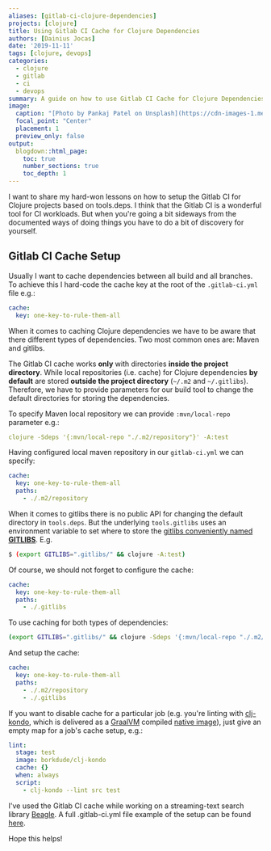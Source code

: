 ```yaml
---
aliases: [gitlab-ci-clojure-dependencies]
projects: [clojure]
title: Using Gitlab CI Cache for Clojure Dependencies
authors: [Dainius Jocas]
date: '2019-11-11'
tags: [clojure, devops]
categories:
  - clojure
  - gitlab
  - ci
  - devops
summary: A guide on how to use Gitlab CI Cache for Clojure Dependencies
image:
  caption: "[Photo by Pankaj Patel on Unsplash](https://cdn-images-1.medium.com/max/1200/0*iCqeXpczJLh7PD8z)"
  focal_point: "Center"
  placement: 1
  preview_only: false
output:
  blogdown::html_page:
    toc: true
    number_sections: true
    toc_depth: 1
---
```


I want to share my hard-won lessons on how to setup the Gitlab CI for Clojure projects based on tools.deps. I think that the Gitlab CI is a wonderful tool for CI workloads. But when you're going a bit sideways from the documented ways of doing things you have to do a bit of discovery for yourself.

## Gitlab CI Cache Setup

Usually I want to cache dependencies between all build and all branches. To achieve this I hard-code the cache key at the root of the `.gitlab-ci.yml` file e.g.:

```yaml
cache:
  key: one-key-to-rule-them-all
```

When it comes to caching Clojure dependencies we have to be aware that there different types of dependencies. Two most common ones are: Maven and gitlibs.

The Gitlab CI cache works **only** with directories **inside the project directory**. While local repositories (i.e. cache) for Clojure dependencies **by default** are stored **outside the project directory** (`~/.m2` and `~/.gitlibs`). Therefore, we have to provide parameters for our build tool to change the default directories for storing the dependencies.

To specify Maven local repository we can provide `:mvn/local-repo` parameter e.g.:

```yaml
clojure -Sdeps '{:mvn/local-repo "./.m2/repository"}' -A:test
```

Having configured local maven repository in our `gitlab-ci.yml` we can specify:

```yaml
cache:
  key: one-key-to-rule-them-all
  paths:
    - ./.m2/repository
```

When it comes to gitlibs there is no public API for changing the default directory in `tools.deps`. But the underlying `tools.gitlibs` uses an environment variable to set where to store the [gitlibs conveniently named **GITLIBS**](https://github.com/clojure/tools.gitlibs/blob/b7acb151b97952409103094794f5fc6f4d7d3840/src/main/clojure/clojure/tools/gitlibs.clj#L23). E.g.

```bash
$ (export GITLIBS=".gitlibs/" && clojure -A:test)
```

Of course, we should not forget to configure the cache:

```yaml
cache:
  key: one-key-to-rule-them-all
  paths:
    - ./.gitlibs
```

To use caching for both types of dependencies:

```bash
(export GITLIBS=".gitlibs/" && clojure -Sdeps '{:mvn/local-repo "./.m2/repository"}' -A:test)
```

And setup the cache:

```yaml
cache:
  key: one-key-to-rule-them-all
  paths:
    - ./.m2/repository
    - ./.gitlibs
```

If you want to disable cache for a particular job (e.g. you're linting with [clj-kondo](https://github.com/borkdude/clj-kondo), which is delivered as a [GraalVM](https://www.graalvm.org/) compiled [native image](https://www.graalvm.org/docs/reference-manual/native-image/)), just give an empty map for a job's cache setup, e.g.:

```yaml
lint:
  stage: test
  image: borkdude/clj-kondo
  cache: {}
  when: always
  script:
    - clj-kondo --lint src test
```

I've used the Gitlab CI cache while working on a streaming-text search library [Beagle](https://github.com/tokenmill/beagle). A full .gitlab-ci.yml file example of the setup can be found [here](https://github.com/tokenmill/beagle/blob/master/.gitlab-ci.yml).

Hope this helps!
